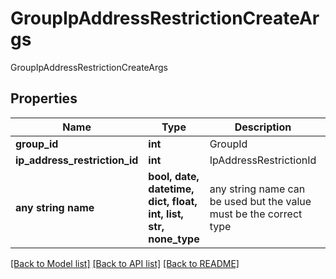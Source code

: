 # GroupIpAddressRestrictionCreateArgs

GroupIpAddressRestrictionCreateArgs

## Properties
Name | Type | Description | Notes
------------ | ------------- | ------------- | -------------
**group_id** | **int** | GroupId | 
**ip_address_restriction_id** | **int** | IpAddressRestrictionId | 
**any string name** | **bool, date, datetime, dict, float, int, list, str, none_type** | any string name can be used but the value must be the correct type | [optional]

[[Back to Model list]](../README.md#documentation-for-models) [[Back to API list]](../README.md#documentation-for-api-endpoints) [[Back to README]](../README.md)


